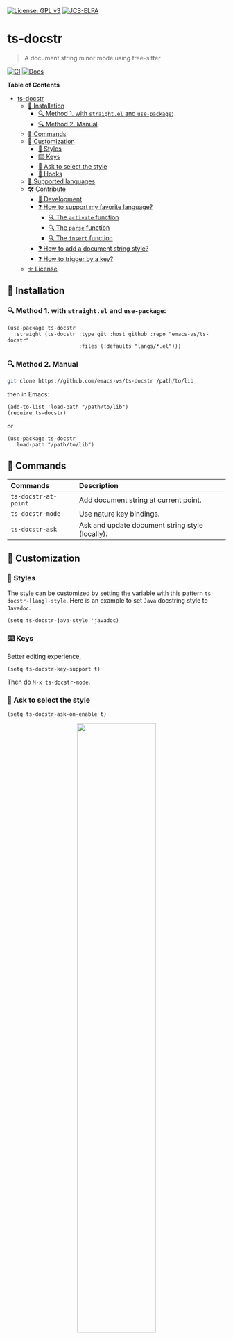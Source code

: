 [![License: GPL v3](https://img.shields.io/badge/License-GPL%20v3-blue.svg)](https://www.gnu.org/licenses/gpl-3.0)
[![JCS-ELPA](https://raw.githubusercontent.com/jcs-emacs/badges/master/elpa/v/ts-docstr.svg)](https://jcs-emacs.github.io/jcs-elpa/#/ts-docstr)

# ts-docstr
> A document string minor mode using tree-sitter

[![CI](https://github.com/emacs-vs/ts-docstr/actions/workflows/test.yml/badge.svg)](https://github.com/emacs-vs/ts-docstr/actions/workflows/test.yml)
[![Docs](https://github.com/emacs-vs/ts-docstr/actions/workflows/docs.yml/badge.svg)](https://github.com/emacs-vs/ts-docstr/actions/workflows/docs.yml)

<!-- markdown-toc start - Don't edit this section. Run M-x markdown-toc-refresh-toc -->
**Table of Contents**

- [ts-docstr](#ts-docstr)
  - [💾 Installation](#💾-installation)
    - [🔍 Method 1. with `straight.el` and `use-package`:](#🔍-method-1-with-straightel-and-use-package)
    - [🔍 Method 2. Manual](#🔍-method-2-manual)
  - [📇 Commands](#📇-commands)
  - [🔧 Customization](#🔧-customization)
    - [🎨 Styles](#🎨-styles)
    - [⌨️ Keys](#️-keys)
    - [💬 Ask to select the style](#💬-ask-to-select-the-style)
    - [🎣 Hooks](#🎣-hooks)
  - [🔨 Supported languages](#🔨-supported-languages)
  - [🛠️ Contribute](#🛠️-contribute)
    - [🔬 Development](#🔬-development)
    - [❓ How to support my favorite language?](#❓-how-to-support-my-favorite-language)
      - [🔍 The `activate` function](#🔍-the-activate-function)
      - [🔍 The `parse` function](#🔍-the-parse-function)
      - [🔍 The `insert` function](#🔍-the-insert-function)
    - [❓ How to add a document string style?](#❓-how-to-add-a-document-string-style)
    - [❓ How to trigger by a key?](#❓-how-to-trigger-by-a-key)
  - [⚜️ License](#⚜️-license)

<!-- markdown-toc end -->

## 💾 Installation

### 🔍 Method 1. with `straight.el` and `use-package`:

```elisp
(use-package ts-docstr 
  :straight (ts-docstr :type git :host github :repo "emacs-vs/ts-docstr"
                       :files (:defaults "langs/*.el")))
```

### 🔍 Method 2. Manual

```sh
git clone https://github.com/emacs-vs/ts-docstr /path/to/lib
```

then in Emacs:

```elisp
(add-to-list 'load-path "/path/to/lib")
(require ts-docstr)
```

or

```elisp
(use-package ts-docstr
  :load-path "/path/to/lib")
```

## 📇 Commands

| Commands             | Description                                     |
|:---------------------|:------------------------------------------------|
| `ts-docstr-at-point` | Add document string at current point.           |
| `ts-docstr-mode`     | Use nature key bindings.                        |
| `ts-docstr-ask`      | Ask and update document string style (locally). |

## 🔧 Customization

### 🎨 Styles

The style can be customized by setting the variable with this pattern
`ts-docstr-[lang]-style`. Here is an example to set `Java` docstring style
to `Javadoc`.

```elisp
(setq ts-docstr-java-style 'javadoc)
```

### ⌨️ Keys

Better editing experience,

```elisp
(setq ts-docstr-key-support t)
```

Then do `M-x ts-docstr-mode`.

### 💬 Ask to select the style

```elisp
(setq ts-docstr-ask-on-enable t)
```

<p align="center">
  <img src="./etc/ask.png" width="60%"/>
</p>

### 🎣 Hooks

Hook patterns are:

* `ts-docstr-[module]-before-[activate/parse/insert]-hook`
* `ts-docstr-[module]-after-[activate/parse/insert]-hook`

For example,

* `ts-docstr-c++-before-activate-hook`

or just a general one, (without the language name)

* `ts-docstr-before-activate-hook`

## 🔨 Supported languages
> ⚠️ Please sort these two lists alphabetically!

These languages are fairly complete:

* C / C++ / C#
* Go
* Java / JavaScript
* Lua
* PHP / Python
* Ruby / Rust
* Scala
* Swift
* TypeScript

These languages are in development:

* Elixir
* Haskell
* Shellscript

## 🛠️ Contribute

[![PRs Welcome](https://img.shields.io/badge/PRs-welcome-brightgreen.svg)](http://makeapullrequest.com)
[![Elisp styleguide](https://img.shields.io/badge/elisp-style%20guide-purple)](https://github.com/bbatsov/emacs-lisp-style-guide)
[![Donate on paypal](https://img.shields.io/badge/paypal-donate-1?logo=paypal&color=blue)](https://www.paypal.me/jcs090218)
[![Become a patron](https://img.shields.io/badge/patreon-become%20a%20patron-orange.svg?logo=patreon)](https://www.patreon.com/jcs090218)

If you would like to contribute to this project, you may either clone and make
pull requests to this repository. Or you can clone the project and establish
your own branch of this tool. Any methods are welcome!

### 🔬 Development

To run the test locally, you will need the following tools:

- [Eask](https://emacs-eask.github.io/)
- [Make](https://www.gnu.org/software/make/) (optional)

Install all dependencies and development dependencies:

```sh
$ eask install-deps --dev
```

To test the package's installation:

```sh
$ eask package
$ eask install
```

To test compilation:

```sh
$ eask compile
```

**🪧 The following steps are optional, but we recommend you follow these lint results!**

The built-in `checkdoc` linter:

```sh
$ eask lint checkdoc
```

The standard `package` linter:

```sh
$ eask lint package
```

*📝 P.S. For more information, find the Eask manual at https://emacs-eask.github.io/.*

### ❓ How to support my favorite language?

> ⚠ Before you start, make sure [tree-sitter-langs](https://github.com/emacs-tree-sitter/tree-sitter-langs)
> supports the language you want to add!

> ⚠ The best way to learn how the entire process works is to look into other
> files in the `/langs` folder from the project root. Find a similar language
> and see through code, all languages' implementation are very similar to one
> another.

All parsers are defined in the `/langs` folder from the project root. The file
is named with the prefix `ts-docstr-` followed by the `language name`. For
example, if you want to create a parser for the `C` programming languge; the
file should be named `ts-docstr-c.el`.

The parser file is consist in three part:

* ts-docstr-[lang]-activate `()`
* ts-docstr-[lang]-parse `(node)`
* ts-docstr-[lang]-insert `(node data)`

#### 🔍 The `activate` function

The `activate` function is used to search for a node and confirm weather it
should insert a document string. This function will eventually return a captured
node, or return `nil` if we shouldn't insert a document string here.

Here is the simplified version of `Java` activate function:

```elisp
;;;###autoload
(defun ts-docstr-java-activate ()
  "..."
  ;; Narrow region to next line, this defines the valid region to insert a
  ;; document string.
  (ts-docstr-c-like-narrow-region
    ;; We grab a list of node from the narrowed region, here we try to capture
    ;; a `class' or `method' declaration. If this returns 2 or more nodes,
    ;; report an error since we don't expect these declarations happened on the
    ;; same line (region).
    (nth 0 (ts-docstr-grab-nodes-in-range '(class_declaration
                                            method_declaration)))))
```

Use `ts-docstr-activatable-p` function to check to see if you are able to insert
a document string at point, this function returns a node.

```elisp
(defun print-activate-node ()
  (interactive)  ; make interactive, so you could M-x
  (message "node: %s" (ts-docstr-activatable-p)))
```

Evaluate, then `M-x print-activate-node` to see if it return something or `nil`.

#### 🔍 The `parse` function

The `parse` function takes one argument `node` from the `activate` function.
In this stage, we collect all necessary data (`paramters`, `class`/`enum` name,
etc) and put into a property list.

Here is a simplest `parse` function for example:

```elisp
;;;###autoload
(defun ts-docstr-java-parse (node)
  "..."
  (if (equal (tsc-node-type node) 'method_declaration)
      ;; `types' and `variables' are lists. Each store typenames and variables
      ;; name. We simply parse the tree/node in this steps.
      (list :type types :variable variables
            :return (ts-docstr-java--parse-return params)  ; return `t' or `nil'
            :name (ts-docstr-java--get-name node))         ; return `function' name
    ;; For `class', we don't need to parse parameters.
    (list :name (ts-docstr-java--get-name node))))         ; return `class' name
```

#### 🔍 The `insert` function

The `insert` function takes two arguments `node` and `data` from previous
stages. We will need to define a config variable and function.

The config variable:

```elisp

(defcustom ts-docstr-java-style 'javadoc
  "..."
  :type '(choice (const :tag "No specify" nil)
                 (const :tag "Javadoc Style" javadoc)))
```

The config function:

```elisp
;; This is later called and exposed in the insertion function.
(defun ts-docstr-java-config ()
  "..."
  (cl-case ts-docstr-java-style  ; define the style by each style guide
    (javadoc (list :start "/**"  ; this plist is later used in insertion function
                   :prefix "* "
                   :end "*/"
                   :summary "{d}"
                   :param "@param {v} {d}"
                   :return "@return {d}"))
    (t ...)))
```

Lastly, you can create the `insert` function. In this stage you will write data
to the current file.

```elisp
(defun ts-docstr-java-insert (node data)
  "Insert document string upon NODE and DATA."
  (ts-docstr-inserting
    (ts-docstr-insert c-start "\n")                              ; /**
    (ts-docstr-insert c-prefix " " (plist-get data :name) "\n")  ;  * NAME
    (ts-docstr-insert c-end)))                                   ;  */
```

```java
/**
 * Example
 */
class Example {}
```

### ❓ How to add a document string style?

Find the language file in the `/langs` folder from the project root, if you
couldn't find it, see [❓ How to support my favorite language?](https://github.com/emacs-vs/ts-docstr#-how-to-support-my-favorite-language).

First look into the variable with the name similar to `ts-docstr-[lang]-style`.
See the following example,

```elisp
;; langs/ts-docstr-java.el
(defcustom ts-docstr-java-style 'javadoc
  "..."
  :type '(choice (const :tag "No specify" nil)
                 (const :tag "Javadoc Style" javadoc)))
```

See if the style is already supported. Continue reading if it does **NOT**, 
there are two parts you need to change in order to support your favorite style!

First, you need to add an option to the style variable so other people would
notice the changes.

```elisp
...
  :type '(choice (const :tag "No specify" nil)
                 (const :tag "New Doc Style" new-doc-style)
...
```

Then next (last) step is to do the implementation in the insertion function.
The implementation is isolated and complex depends on the style you targeted.
Here we show the core logic of the implementation, but we prefer to look right
into the code:

```elisp
...
(ts-docstr-with-style-case
  (new-doc-style  ; listen to new-doc-style
   (insert "My new docstring style! :)"))
...
```

### ❓ How to trigger by a key?

To insert document string with key is to use `ts-docstr-mode`. The entire key
related logic is placed in `ts-docstr-key.el` file from the project root. 
To implement one, you first need to design the method to insert the entire
document string (I called it triggeration function, or trigger). For example,
in `C#`, you can trigger the document string insertion function by hittting
the third slash in a line.

<p align="center">
  <img src="./etc/langs/csharp/csharp-vs-doc-demo.gif" width="60%"/>
</p>

Once you have an idea, write the function to do the action. Here is the example
for C# slash triggeration function.

> ⚠ Check before you do, may be the triggeration is already there, and make
> sure your design doesn't conflict with other keys!

```elisp
(defun ts-docstr-key-csharp-/ (&rest _)
  "..."
  (ts-docstr-key--with-env '(csharp-mode)         ; Make sure it doesn't pollute other file
    (when (and (ts-docstr--line-is "///")         ; Make sure the line consist of ///
               (ts-docstr--looking-back "///" 3)  ; Make sure cursor is at the end of ///
               (ts-docstr-activatable-p))         ; Check valid docstring insertion point
      (backward-delete-char 3)                    ; Delete all slashes, ready to do docstrnig insertion
      (ts-docstr-at-point))))                     ; Do docstring insertion
```

Then you would just need to register the function to variable `ts-docstr-key-alist.

```elisp
(defcustom ts-docstr-key-alist
  `(("RET" . ts-docstr-key-doxygen-like-return)
    ("/"   . ts-docstr-key-csharp-/)             ; Add this line!
    ("/"   . ts-docstr-key-go-/)
...
```

## ⚜️ License

This program is free software; you can redistribute it and/or modify
it under the terms of the GNU General Public License as published by
the Free Software Foundation, either version 3 of the License, or
(at your option) any later version.

This program is distributed in the hope that it will be useful,
but WITHOUT ANY WARRANTY; without even the implied warranty of
MERCHANTABILITY or FITNESS FOR A PARTICULAR PURPOSE.  See the
GNU General Public License for more details.

You should have received a copy of the GNU General Public License
along with this program.  If not, see <https://www.gnu.org/licenses/>.

See [`LICENSE`](./LICENSE.txt) for details.


